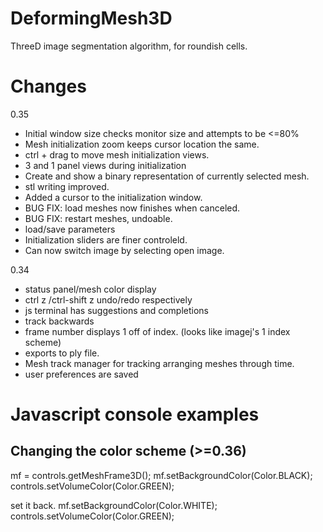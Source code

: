 # DeformingMesh3D
ThreeD image segmentation algorithm, for roundish cells.

# Changes

0.35

- Initial window size checks monitor size and attempts to be <=80%
- Mesh initialization zoom keeps cursor location the same.
- ctrl + drag to move mesh initialization views.
- 3 and 1 panel views during initialization
- Create and show a binary representation of currently selected mesh.
- stl writing improved.
- Added a cursor to the initialization window.
- BUG FIX: load meshes now finishes when canceled.
- BUG FIX: restart meshes, undoable.
- load/save parameters
- Initialization sliders are finer controleld.
- Can now switch image by selecting open image.

0.34

- status panel/mesh color display
- ctrl z /ctrl-shift z undo/redo respectively
- js terminal has suggestions and completions
- track backwards
- frame number displays 1 off of index. (looks like imagej's 1 index scheme)
- exports to ply file.
- Mesh track manager for tracking arranging meshes through time.
- user preferences are saved

# Javascript console examples

## Changing the color scheme (>=0.36)

mf = controls.getMeshFrame3D();
mf.setBackgroundColor(Color.BLACK);
controls.setVolumeColor(Color.GREEN);

set it back.
mf.setBackgroundColor(Color.WHITE);
controls.setVolumeColor(Color.GREEN);
